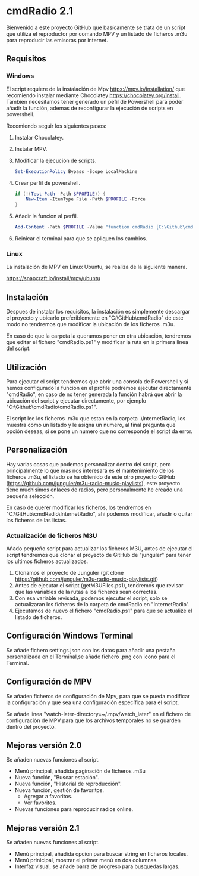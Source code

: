 # cmdRadio 2.1

Bienvenido a este proyecto GitHub que basícamente se trata de un script que utiliza el reproductor por comando MPV y un listado de ficheros .m3u para reproducir las emisoras por internet.

## Requisitos

### Windows

El script requiere de la instalación de Mpv <https://mpv.io/installation/> que recomiendo instalar mediante Chocolatey <https://chocolatey.org/install>. Tambien necesitamos tener generado un pefil de Powershell para poder añadir la función, ademas de reconfigurar la ejecución de scripts en powershell.

Recomiendo seguir los siguientes pasos:

1. Instalar Chocolatey.
2. Instalar MPV.
3. Modificar la ejecución de scripts.

    ```Powershell
    Set-ExecutionPolicy Bypass -Scope LocalMachine
    ```

4. Crear perfil de powershell.

    ```powershell
    if (!(Test-Path -Path $PROFILE)) {
        New-Item -ItemType File -Path $PROFILE -Force
    }
    ```

5. Añadir la funcion al perfil.

    ```powershell
    Add-Content -Path $PROFILE -Value "function cmdRadio {C:\Github\cmdRadio\cmdRadio.ps1}"
    ```

6. Reinicar el terminal para que se apliquen los cambios.

### Linux

La instalación de MPV en Linux Ubuntu, se realiza de la siguiente manera.

<https://snapcraft.io/install/mpv/ubuntu>

## Instalación

Despues de instalar los requisitos, la instalación es simplemente descargar el proyecto y ubicarlo preferiblemente en "C:\GitHub\cmdRadio" de este modo no tendremos que modificar la ubicación de los ficheros .m3u.

En caso de que la carpeta la queramos poner en otra ubicación, tendremos que editar el fichero "cmdRadio.ps1" y modificar la ruta en la primera linea del script.

## Utilización

Para ejecutar el script tendremos que abrir una consola de Powershell y si hemos configurado la funcion en el profile podremos ejecutar directamente "cmdRadio", en caso de no tener generada la función habrá que abrir la ubicación del script y ejecutar directamente, por ejemplo "C:\Github\cmdRadio\cmdRadio.ps1".

El script lee los ficheros .m3u que estan en la carpeta .\InternetRadio, los muestra como un listado y le asigna un numero, al final pregunta que opción deseas, si se pone un numero que no corresponde el script da error.

## Personalización

Hay varias cosas que podemos personalizar dentro del script, pero principalmente lo que mas nos interesará es el mantenimiento de los ficheros .m3u, el listado se ha obtenido de este otro proyecto GitHub (<https://github.com/junguler/m3u-radio-music-playlists>), este proyecto tiene muchisimos enlaces de radios, pero personalmente he creado una pequeña selección.

En caso de querer modificar los ficheros, los tendremos en "C:\GitHub\cmdRadio\InternetRadio", ahí podemos modificar, añadir o quitar los ficheros de las listas.

### Actualización de ficheros M3U

Añado pequeño script para actualizar los ficheros M3U, antes de ejecutar el script tendremos que clonar el proyecto de GitHub de "junguler" para tener los ultimos ficheros actualizados.

1. Clonamos el proyecto de Junguler (git clone <https://github.com/junguler/m3u-radio-music-playlists.git>)
2. Antes de ejecutar el script (getM3UFiles.ps1), tendremos que revisar que las variables de la rutas a los ficheros sean correctas.
3. Con esa variable revisada, podemos ejecutar el script, solo se actualizaran los ficheros de la carpeta de cmdRadio en "InternetRadio".
4. Ejecutamos de nuevo el fichero "cmdRadio.ps1" para que se actualize el listado de ficheros.

## Configuración Windows Terminal

Se añade fichero settings.json con los datos para añadir una pestaña personalizada en el Terminal,se añade fichero .png con icono para el Terminal.

## Configuración de MPV

Se añaden ficheros de configuración de Mpv, para que se pueda modificar la configuración y que sea una configuración específica para el script.

Se añade linea "watch-later-directory=~/.mpv/watch_later" en el fichero de configuración de MPV para que los archivos temporales no se guarden dentro del proyecto.

## Mejoras versión 2.0

Se añaden nuevas funciones al script.

- Menú principal, añadida paginación de ficheros .m3u
- Nueva función, "Buscar estación".
- Nueva función, "Historial de reproducción".
- Nueva función, gestión de favoritos.
  - Agregar a favoritos.
  - Ver favoritos.
- Nuevas funciones para reproducir radios online.

## Mejoras versión 2.1

Se añaden nuevas funciones al script.

- Menú principal, añadida opcion para buscar string en ficheros locales.
- Menú prinicipal, mostrar el primer menú en dos columnas.
- Interfaz visual, se añade barra de progreso para busquedas largas.
